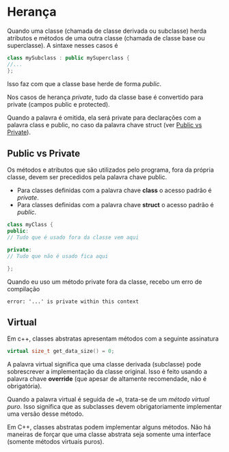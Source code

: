 # Herança

Quando uma classe (chamada de classe derivada ou subclasse) herda atributos e métodos de uma outra classe (chamada de classe base ou superclasse). A sintaxe nesses casos é

```cpp
class mySubclass : public mySuperclass {
//...
};
```

Isso faz com que a classe base herde de forma *public*.

Nos casos de herança *private*, tudo da classe base é convertido para private (campos public e protected).

Quando a palavra é omitida, ela será private para declarações com a palavra class e public, no caso da palavra chave struct (ver [Public vs Private](#public-vs-private)).

## Public vs Private

Os métodos e atributos que são utilizados pelo programa, fora da própria classe, devem ser precedidos pela palavra chave public.

- Para classes definidas com a palavra chave **class** o acesso padrão é *private*.
- Para classes definidas com a palavra chave **struct** o acesso padrão é *public*.

```cpp
class myClass {
public:
// Tudo que é usado fora da classe vem aqui

private:
// Tudo que não é usado fica aqui

};
```

Quando eu uso um método private fora da classe, recebo um erro de compilação

```terminal
error: '...' is private within this context
```

## Virtual

Em c++, classes abstratas apresentam métodos com a seguinte assinatura

```cpp
virtual size_t get_data_size() = 0;
```

A palavra virtual significa que uma classe derivada (subclasse) pode sobrescrever a implementação da classe original. Isso é feito usando a palavra chave **override** (que apesar de altamente recomendade, não é obrigatória).

Quando a palavra virtual é seguida de `=0`, trata-se de um *método virtual puro*. Isso significa que as subclasses devem obrigatoriamente implementar uma versão desse método.

Em C++, classes abstratas podem implementar alguns métodos. Não há maneiras de forçar que uma classe abstrata seja somente uma interface (somente métodos virtuais puros).
